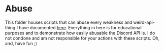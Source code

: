 # Abuse
This folder houses scripts that can abuse every weakness and weird-api-thing I have documented [here](https://github.com/13-05/hidden-disc-docs). Everything in here is for educational purposes and to demonstrate how easily abusable the Discord API is. I do not condone and am not responsible for your actions with these scripts. Oh, and, have fun ;)
